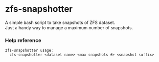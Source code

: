 # zfs-snapshotter

A simple bash script to take snapshots of ZFS dataset.  
Just a handy way to manage a maximum number of snapshots.  

### Help reference
```
zfs-snapshotter usage:
  zfs-snapshotter <dataset name> <max snapshots #> <snapshot suffix>
```

